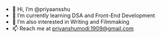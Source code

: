 - 👋 Hi, I’m @priyaansshu
- 🌱 I’m currently learning DSA and Front-End Development 
- 👀 I’m also interested in Writing and Filmmaking
- 📫 Reach me at priyanshumodi.1909@gmail.com

<!---
priyaansshu/priyaansshu is a ✨ special ✨ repository because its `README.md` (this file) appears on your GitHub profile.
You can click the Preview link to take a look at your changes.
--->
